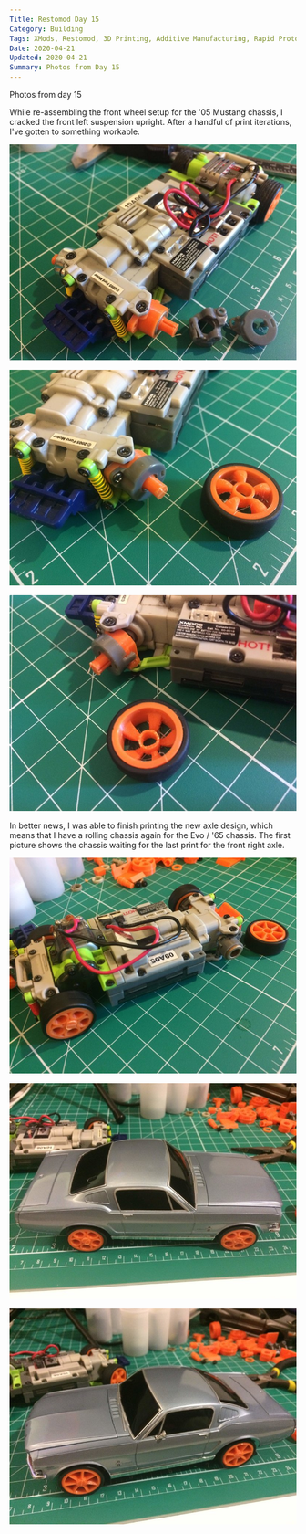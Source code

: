 ```yaml
---
Title: Restomod Day 15
Category: Building
Tags: XMods, Restomod, 3D Printing, Additive Manufacturing, Rapid Prototyping
Date: 2020-04-21
Updated: 2020-04-21
Summary: Photos from Day 15
---
```


Photos from day 15

While re-assembling the front wheel setup for the '05 Mustang chassis, I cracked the front left suspension upright. After a handful of print iterations, I've gotten to something workable.

![Image](img/IMG_5343.jpg)

![Image](img/IMG_5344.jpg)

![Image](img/IMG_5346.jpg)

In better news, I was able to finish printing the new axle design, which means that I have a rolling chassis again for the Evo / '65 chassis. The first picture shows the chassis waiting for the last print for the front right axle.

![Image](img/IMG_5350.jpg)

![Image](img/IMG_5351.jpg)

![Image](img/IMG_5352.jpg)

